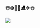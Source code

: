 ### ☃️❄️🧊💎⛸️✈⛄️

<a href="버튼을 눌렀을 때 이동할 링크" target="_blank"><img src="https://img.shields.io/badge/뱃지레이블-배경색?style=flat&logo=appveyor&logo=로고&logoColor=	FFA07A"/></a>

